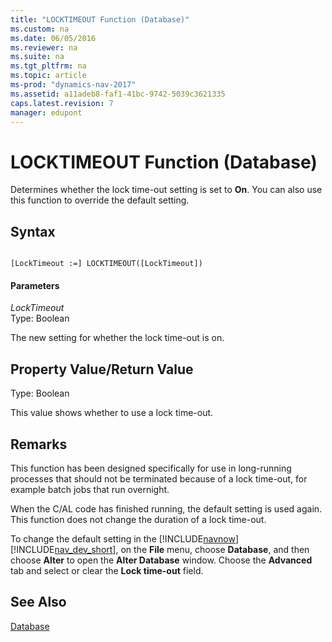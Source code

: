 ```yaml
---
title: "LOCKTIMEOUT Function (Database)"
ms.custom: na
ms.date: 06/05/2016
ms.reviewer: na
ms.suite: na
ms.tgt_pltfrm: na
ms.topic: article
ms-prod: "dynamics-nav-2017"
ms.assetid: a11adeb8-faf1-41bc-9742-5039c3621335
caps.latest.revision: 7
manager: edupont
---
```

# LOCKTIMEOUT Function (Database)
Determines whether the lock time\-out setting is set to **On**. You can also use this function to override the default setting.  
  
## Syntax  
  
```  
  
[LockTimeout :=] LOCKTIMEOUT([LockTimeout])  
```  
  
#### Parameters  
 *LockTimeout*  
 Type: Boolean  
  
 The new setting for whether the lock time\-out is on.  
  
## Property Value\/Return Value  
 Type: Boolean  
  
 This value shows whether to use a lock time\-out.  
  
## Remarks  
 This function has been designed specifically for use in long\-running processes that should not be terminated because of a lock time\-out, for example batch jobs that run overnight.  
  
 When the C\/AL code has finished running, the default setting is used again. This function does not change the duration of a lock time\-out.  
  
 To change the default setting in the [!INCLUDE[navnow](includes/navnow_md.md)][!INCLUDE[nav_dev_short](includes/nav_dev_short_md.md)], on the **File** menu, choose **Database**, and then choose **Alter** to open the **Alter Database** window. Choose the **Advanced** tab and select or clear the **Lock time\-out** field.  
  
## See Also  
 [Database](Database.md)